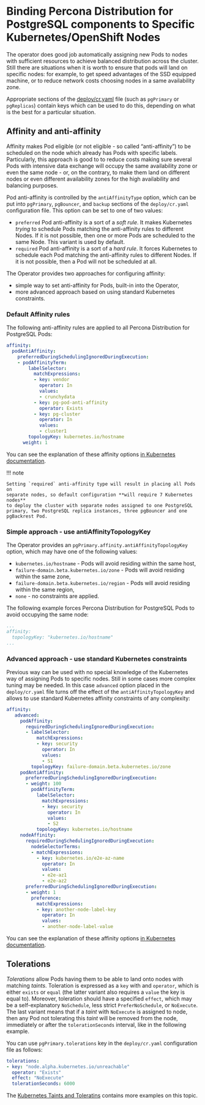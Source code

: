 # Binding Percona Distribution for PostgreSQL components to Specific Kubernetes/OpenShift Nodes

The operator does good job automatically assigning new Pods to nodes
with sufficient resources to achieve balanced distribution across the cluster.
Still there are situations when it is worth to ensure that pods will land
on specific nodes: for example, to get speed advantages of the SSD
equipped machine, or to reduce network costs choosing nodes in a same
availability zone.

Appropriate sections of the
[deploy/cr.yaml](https://github.com/percona/percona-postgresql-operator/blob/main/deploy/cr.yaml)
file (such as `pgPrimary` or `pgReplicas`) contain keys which can be used to do this, depending on what is the
best for a particular situation.

## Affinity and anti-affinity

Affinity makes Pod eligible (or not eligible - so called “anti-affinity”) to be
scheduled on the node which already has Pods with specific labels. Particularly,
this approach is good to to reduce costs making sure several Pods with intensive
data exchange will occupy the same availability zone or even the same node - or,
on the contrary, to make them land on different nodes or even different
availability zones for the high availability and balancing purposes.

Pod anti-affinity is controlled by the `antiAffinityType` option, which can
be put into `pgPrimary`, `pgBouncer`, and `backup` sections of the
`deploy/cr.yaml` configuration file. This option can be set to one of two
values:

* `preferred` Pod anti-affinity is a sort of a *soft rule*. It makes
  Kubernetes *trying* to schedule Pods matching the anti-affinity rules to
  different Nodes. If it is not possible, then one or more Pods are scheduled
  to the same Node. This variant is used by default.
* `required` Pod anti-affinity is a sort of a *hard rule*. It forces
  Kubernetes to schedule each Pod matching the anti-affinity rules to different
  Nodes. If it is not possible, then a Pod will not be scheduled at all.

The Operator provides two approaches for configuring affinity:

* simple way to set anti-affinity for Pods, built-in into the Operator,
* more advanced approach based on using standard Kubernetes constraints.

### Default Affinity rules

The following anti-affinity rules are applied to all Percona Distribution for
PostgreSQL Pods:

```yaml
affinity:
  podAntiAffinity:
    preferredDuringSchedulingIgnoredDuringExecution:
    - podAffinityTerm:
        labelSelector:
          matchExpressions:
          - key: vendor
            operator: In
            values:
            - crunchydata
          - key: pg-pod-anti-affinity
            operator: Exists
          - key: pg-cluster
            operator: In
            values:
            - cluster1
        topologyKey: kubernetes.io/hostname
      weight: 1
```

You can see the explanation of these affinity options [in Kubernetes
documentation](https://kubernetes.io/docs/concepts/scheduling-eviction/assign-pod-node/#inter-pod-affinity-and-anti-affinity).

!!! note

    Setting `required` anti-affinity type will result in placing all Pods on
    separate nodes, so default configuration **will require 7 Kubernetes nodes**
    to deploy the cluster with separate nodes assigned to one PostgreSQL
    primary, two PostgreSQL replica instances, three pgBouncer and one
    pgBackrest Pod.

### Simple approach - use antiAffinityTopologyKey

The Operator provides an `pgPrimary.affinity.antiAffinityTopologyKey` option,
which may have one of the following values:

* `kubernetes.io/hostname` - Pods will avoid residing within the same host,
* `failure-domain.beta.kubernetes.io/zone` - Pods will avoid residing within the
  same zone,
* `failure-domain.beta.kubernetes.io/region` - Pods will avoid residing within
  the same region,
* `none` - no constraints are applied.

The following example forces Percona Distribution for PostgreSQL Pods to avoid
occupying the same node:

```yaml
...
affinity:
  topologyKey: "kubernetes.io/hostname"
...
```

### Advanced approach - use standard Kubernetes constraints

Previous way can be used with no special knowledge of the Kubernetes way of
assigning Pods to specific nodes. Still in some cases more complex tuning may be
needed. In this case `advanced` option placed in the `deploy/cr.yaml` file turns
off the effect of the `antiAffinityTopologyKey` and allows to use standard
Kubernetes affinity constraints of any complexity:

```yaml
affinity:
   advanced:
     podAffinity:
       requiredDuringSchedulingIgnoredDuringExecution:
       - labelSelector:
           matchExpressions:
           - key: security
             operator: In
             values:
             - S1
         topologyKey: failure-domain.beta.kubernetes.io/zone
     podAntiAffinity:
       preferredDuringSchedulingIgnoredDuringExecution:
       - weight: 100
         podAffinityTerm:
           labelSelector:
             matchExpressions:
             - key: security
               operator: In
               values:
               - S2
           topologyKey: kubernetes.io/hostname
     nodeAffinity:
       requiredDuringSchedulingIgnoredDuringExecution:
         nodeSelectorTerms:
         - matchExpressions:
           - key: kubernetes.io/e2e-az-name
             operator: In
             values:
             - e2e-az1
             - e2e-az2
       preferredDuringSchedulingIgnoredDuringExecution:
       - weight: 1
         preference:
           matchExpressions:
           - key: another-node-label-key
             operator: In
             values:
             - another-node-label-value
```

You can see the explanation of these affinity options [in Kubernetes
documentation](https://kubernetes.io/docs/concepts/scheduling-eviction/assign-pod-node/#inter-pod-affinity-and-anti-affinity).

## Tolerations

*Tolerations* allow Pods having them to be able to land onto nodes with matching
*taints*. Toleration is expressed as a `key` with and `operator`, which is
either `exists` or `equal` (the latter variant also requires a `value` the key
is equal to). Moreover, toleration should have a specified `effect`, which may
be a self-explanatory `NoSchedule`, less strict `PreferNoSchedule`, or
`NoExecute`. The last variant means that if a *taint* with `NoExecute` is
assigned to node, then any Pod not tolerating this *taint* will be removed from
the node, immediately or after the `tolerationSeconds` interval, like in the
following example.

You can use `pgPrimary.tolerations` key in the `deploy/cr.yaml`
configuration file as follows:

```yaml
tolerations:
- key: "node.alpha.kubernetes.io/unreachable"
  operator: "Exists"
  effect: "NoExecute"
  tolerationSeconds: 6000
```

The [Kubernetes Taints and
Toleratins](https://kubernetes.io/docs/concepts/configuration/taint-and-toleration/)
contains more examples on this topic.

